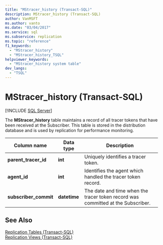 ```yaml
---
title: "MStracer_history (Transact-SQL)"
description: MStracer_history (Transact-SQL)
author: VanMSFT
ms.author: vanto
ms.date: "03/04/2017"
ms.service: sql
ms.subservice: replication
ms.topic: "reference"
f1_keywords:
  - "MStracer_history"
  - "MStracer_history_TSQL"
helpviewer_keywords:
  - "MStracer_history system table"
dev_langs:
  - "TSQL"
---
```

# MStracer_history (Transact-SQL)
[!INCLUDE [SQL Server](../../includes/applies-to-version/sqlserver.md)]

  The **MStracer_history** table maintains a record of all tracer tokens that have been received at the Subscriber. This table is stored in the distribution database and is used by replication for performance monitoring.  
  
|Column name|Data type|Description|  
|-----------------|---------------|-----------------|  
|**parent_tracer_id**|**int**|Uniquely identifies a tracer token.|  
|**agent_id**|**int**|Identifies the agent which handled the tracer token record.|  
|**subscriber_commit**|**datetime**|The date and time when the tracer token record was committed at the Subscriber.|  
  
## See Also  
 [Replication Tables &#40;Transact-SQL&#41;](../../relational-databases/system-tables/replication-tables-transact-sql.md)   
 [Replication Views &#40;Transact-SQL&#41;](../../relational-databases/system-views/replication-views-transact-sql.md)  
  
  
